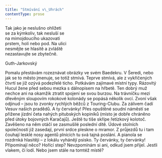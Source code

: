 ```yaml
---
title: "Stmívání v\_Uhrách"
contentType: prose
---
```


Tak jako je neslušno ohlížeti  
se za kýmkoliv, tak nesluší se  
na mimojdoucího ukazovati  
prstem, holí nebo pod. Na ulici  
nesmějte se hlasitě a zvláště  
nezastavujte se zbytečně.

Guth-Jarkovský

Pomalu přestávám rozeznávat obrázky ve svém Baedekru. V Šeredi, nebo jak se to město jmenuje, se totiž stmívá. Teprve stmívá, ale z vykřičených čtvrtí se již ozývá podezřelé ticho. Potkávám zajímavé místní typy. Rázovitý Hucul žene před sebou mezka s dálnopisem na hřbetě. Ten dobrý muž nechce ani na okamžik ztratit spojení se svou burzou. Na trávníčku mezi dřevěným sloupovím rokokové kolonády se popásá několik ovcí. Zvoní však odjinud – jsou to zvonky rychlých běžců z Touring-Clubu. Za zálivem čadí Vesuv našich pradědů. A ty červánky! Přes opuštěné soudní náměstí se přižene jízdní četa nahých pitubských kopiníků (místo je dobře chráněno před útoky bojovných Karačajů). Ještě tu tiše skřípe řetízkový kolotoč. Zavěšeno na něm otáčí se zasmušilé poslední dítě. Údové stolních společností již zasedají, první srdce pleskne o mramor. Z průjezdů tu i tam čouhají lesklé nosy agentů plnících tu svá tajná poslání. A pianola se rozdrnká hlasitěji – z lokálu vyhánějí psisko. Ty červánky, ty červánky! Připomínají něco? Hořící step? Nevzpomínám si ani, odkud jsem přijel. Jestli vlakem, či lodí. Nebo jsem stále na tomtéž místě?
